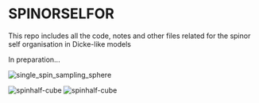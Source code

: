 # SPINORSELFOR

This repo includes all the code, notes and other files related for the spinor self organisation in Dicke-like models

In preparation...


![single_spin_sampling_sphere](https://github.com/MarcNairn/SpinorSelforg/assets/60140492/c2a92e32-3818-42f6-8583-a0aeb689d917)

![spinhalf-cube](https://github.com/MarcNairn/SpinorSelforg/assets/60140492/54602eab-cf3b-4493-861d-46a166258e4a)
![spinhalf-cube](https://github.com/MarcNairn/SpinorSelforg/assets/60140492/438d11f0-7321-45f0-a67e-75b23ebc482b)
